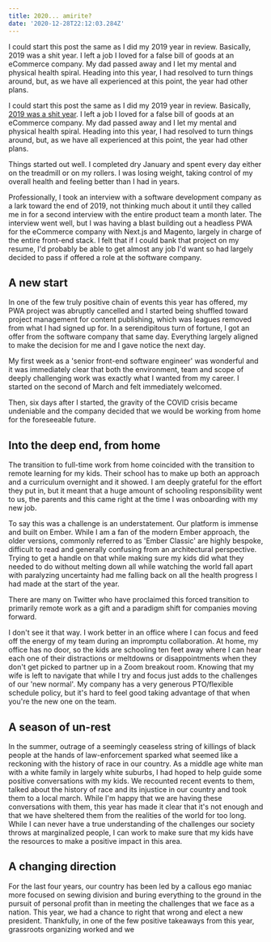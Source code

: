 ```yaml
---
title: 2020... amirite?
date: '2020-12-28T22:12:03.284Z'
---
```


I could start this post the same as I did my 2019 year in review. Basically, 2019 was a shit year. I left a job I loved for a false bill of goods at an eCommerce company. My dad passed away and I let my mental and physical health spiral. Heading into this year, I had resolved to turn things around, but, as we have all experienced at this point, the year had other plans.

<!-- more -->

I could start this post the same as I did my 2019 year in review. Basically, [2019 was a shit year]('./2019-year-review'). I left a job I loved for a false bill of goods at an eCommerce company. My dad passed away and I let my mental and physical health spiral. Heading into this year, I had resolved to turn things around, but, as we have all experienced at this point, the year had other plans.

Things started out well. I completed dry January and spent every day either on the treadmill or on my rollers. I was losing weight, taking control of my overall health and feeling better than I had in years.

Professionally, I took an interview with a software development company as a lark toward the end of 2019, not thinking much about it until they called me in for a second interview with the entire product team a month later. The interview went well, but I was having a blast building out a headless PWA for the eCommerce company with Next.js and Magento, largely in charge of the entire front-end stack. I felt that if I could bank that project on my resume, I'd probably be able to get almost any job I'd want so had largely decided to pass if offered a role at the software company.

## A new start

In one of the few truly positive chain of events this year has offered, my PWA project was abruptly cancelled and I started being shuffled toward project management for content publishing, which was leagues removed from what I had signed up for. In a serendipitous turn of fortune, I got an offer from the software company that same day. Everything largely aligned to make the decision for me and I gave notice the next day.

My first week as a 'senior front-end software engineer' was wonderful and it was immediately clear that both the environment, team and scope of deeply challenging work was exactly what I wanted from my career. I started on the second of March and felt immediately welcomed.

Then, six days after I started, the gravity of the COVID crisis became undeniable and the company decided that we would be working from home for the foreseeable future.

## Into the deep end, from home

The transition to full-time work from home coincided with the transition to remote learning for my kids. Their school has to make up both an approach and a curriculum overnight and it showed. I am deeply grateful for the effort they put in, but it meant that a huge amount of schooling responsibility went to us, the parents and this came right at the time I was onboarding with my new job.

To say this was a challenge is an understatement. Our platform is immense and built on Ember. While I am a fan of the modern Ember approach, the older versions, commonly referred to as 'Ember Classic' are highly bespoke, difficult to read and generally confusing from an architectural perspective. Trying to get a handle on that while making sure my kids did what they needed to do without melting down all while watching the world fall apart with paralyzing uncertainty had me falling back on all the health progress I had made at the start of the year.

There are many on Twitter who have proclaimed this forced transition to primarily remote work as a gift and a paradigm shift for companies moving forward.

I don't see it that way. I work better in an office where I can focus and feed off the energy of my team during an impromptu collaboration. At home, my office has no door, so the kids are schooling ten feet away where I can hear each one of their distractions or meltdowns or disappointments when they don't get picked to partner up in a Zoom breakout room. Knowing that my wife is left to navigate that while I try and focus just adds to the challenges of our 'new normal'. My company has a very generous PTO/flexible schedule policy, but it's hard to feel good taking advantage of that when you're the new one on the team.

## A season of un-rest

In the summer, outrage of a seemingly ceaseless string of killings of black people at the hands of law-enforcement sparked what seemed like a reckoning with the history of race in our country. As a middle age white man with a white family in largely white suburbs, I had hoped to help guide some positive conversations with my kids. We recounted recent events to them, talked about the history of race and its injustice in our country and took them to a local march. While I'm happy that we are having these conversations with them, this year has made it clear that it's not enough and that we have sheltered them from the realities of the world for too long. While I can never have a true understanding of the challenges our society throws at marginalized people, I can work to make sure that my kids have the resources to make a positive impact in this area.

## A changing direction

For the last four years, our country has been led by a callous ego maniac more focused on sewing division and buring everything to the ground in the pursuit of personal profit than in meeting the challenges that we face as a nation. This year, we had a chance to right that wrong and elect a new president. Thankfully, in one of the few positive takeaways from this year, grassroots organizing worked and we

